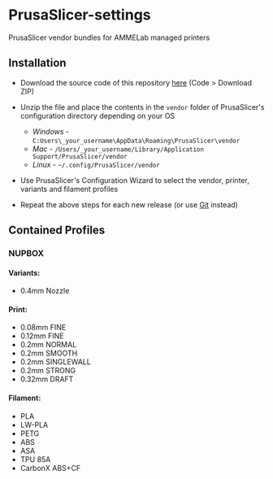 # PrusaSlicer-settings
PrusaSlicer vendor bundles for AMMELab managed printers

## Installation

* Download the source code of this repository [here](https://github.com/ammelab/PrusaSlicer-settings/archive/refs/heads/main.zip) (Code > Download ZIP)

* Unzip the file and place the contents in the `vendor` folder of PrusaSlicer's configuration directory depending on your OS
  * _Windows_ - `C:Users\_your_username\AppData\Roaming\PrusaSlicer\vendor`
  * _Mac_ - `/Users/_your_username/Library/Application Support/PrusaSlicer/vendor`
  * _Linux_ - `~/.config/PrusaSlicer/vendor`

* Use PrusaSlicer's Configuration Wizard to select the vendor, printer, variants and filament profiles
* Repeat the above steps for each new release (or use [Git](https://git-scm.com/) instead)
  
## Contained Profiles
### NUPBOX
#### Variants:
- 0.4mm Nozzle

#### Print:
- 0.08mm FINE
- 0.12mm FINE
- 0.2mm NORMAL
- 0.2mm SMOOTH
- 0.2mm SINGLEWALL
- 0.2mm STRONG
- 0.32mm DRAFT

#### Filament:
- PLA
- LW-PLA
- PETG
- ABS
- ASA
- TPU 85A
- CarbonX ABS+CF
